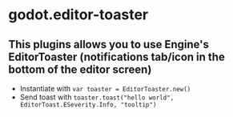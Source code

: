 # godot.editor-toaster
## This plugins allows you to use Engine's EditorToaster (notifications tab/icon in the bottom of the editor screen)
- Instantiate with `var toaster = EditorToaster.new()`
- Send toast with `toaster.toast("hello world", EditorToast.ESeverity.Info, "tooltip")`
